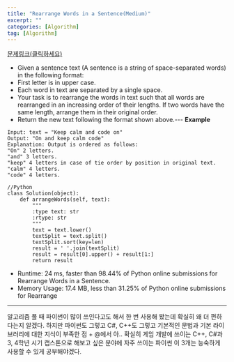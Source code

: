 ```yaml
---
title: "Rearrange Words in a Sentence(Medium)"
excerpt: ""
categories: [Algorithm]
tag: [Algorithm]
---
```

[문제링크(클릭하세요)](https://leetcode.com/problems/rearrange-words-in-a-sentence/)
+ Given a sentence text (A sentence is a string of space-separated words) in the following format:
+ First letter is in upper case.
+ Each word in text are separated by a single space.
+ Your task is to rearrange the words in text such that all words are rearranged in an increasing order of their lengths. If two words have the same length, arrange them in their original order.
+ Return the new text following the format shown above.---
**Example**

```
Input: text = "Keep calm and code on"
Output: "On and keep calm code"
Explanation: Output is ordered as follows:
"On" 2 letters.
"and" 3 letters.
"keep" 4 letters in case of tie order by position in original text.
"calm" 4 letters.
"code" 4 letters.
```

```
//Python
class Solution(object):
    def arrangeWords(self, text):
        """
        :type text: str
        :rtype: str
        """
        text = text.lower()
        textSplit = text.split()
        textSplit.sort(key=len)
        result = ' '.join(textSplit)
        result = result[0].upper() + result[1:]
        return result
```
+ Runtime: 24 ms, faster than 98.44% of Python online submissions for Rearrange Words in a Sentence.
+ Memory Usage: 17.4 MB, less than 31.25% of Python online submissions for Rearrange
---
알고리즘 풀 때 파이썬이 많이 쓰인다고도 해서 한 번 사용해 봤는데 확실히 왜 더 편하다는지 알겠다. 하지만 파이썬도 그렇고 C#, C++도 그렇고 기본적인 문법과 기본 라이브러리에 대한 지식이 부족한 점 + @에서 아.. 확실히 게임 개발에 쓰이는 C++, C#과 3, 4학년 시기 캡스톤으로 해보고 싶은 분야에 자주 쓰이는 파이썬 이 3개는 능숙하게 사용할 수 있게 공부해야겠다.